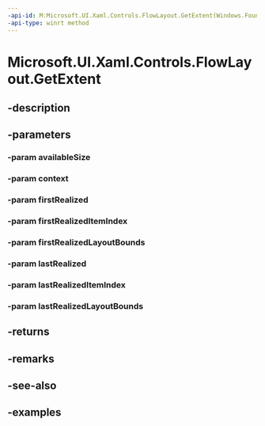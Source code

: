 ```yaml
---
-api-id: M:Microsoft.UI.Xaml.Controls.FlowLayout.GetExtent(Windows.Foundation.Size,Microsoft.UI.Xaml.Controls.LayoutContext,Windows.UI.Xaml.UIElement,System.Int32,Windows.Foundation.Rect,Windows.UI.Xaml.UIElement,System.Int32,Windows.Foundation.Rect)
-api-type: winrt method
---
```


<!-- Method syntax.
virtual protected Rect FlowLayout.GetExtent(Size availableSize, LayoutContext context, UIElement firstRealized, Int32 firstRealizedItemIndex, Rect firstRealizedLayoutBounds, UIElement lastRealized, Int32 lastRealizedItemIndex, Rect lastRealizedLayoutBounds)
-->

# Microsoft.UI.Xaml.Controls.FlowLayout.GetExtent

## -description

## -parameters
### -param availableSize

### -param context

### -param firstRealized

### -param firstRealizedItemIndex

### -param firstRealizedLayoutBounds

### -param lastRealized

### -param lastRealizedItemIndex

### -param lastRealizedLayoutBounds

## -returns

## -remarks

## -see-also

## -examples

